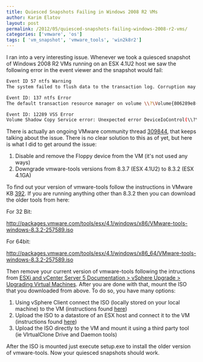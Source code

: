 ```yaml
---
title: Quiesced Snapshots Failing in Windows 2008 R2 VMs
author: Karim Elatov
layout: post
permalink: /2012/05/quiesced-snapshots-failing-windows-2008-r2-vms/
categories: ['vmware', 'os']
tags: [ 'vm_snapshot', 'vmware_tools', 'win2k8r2']
---
```


I ran into a very interesting issue. Whenever we took a quiesced snapshot of Windows 2008 R2 VMs running on an ESX 4.1U2 host we saw the following error in the event viewer and the snapshot would fail:

```bash
Event ID 57 ntfs Warning
The system failed to flush data to the transaction log. Corruption may occur.

Event ID: 137 ntfs Error
The default transaction resource manager on volume \\?\Volume{806289e8-6088-11e0-a168-005056ae003d} encountered a non-retryable error and could not start. The data contains the error code.

Event ID: 12289 VSS Error
Volume Shadow Copy Service error: Unexpected error DeviceIoControl(\\?\fdc#generic_floppy_drive#6&2bc13940&0&0#{53f5630d-b6bf-11d0-94f2-00a0c91efb8b} - 00000000000004A0,0x00560000,0000000000000000,0,0000000000353B50,4096,[0]). hr = 0x80070001, Incorrect function.
```

There is actually an ongoing VMware community thread [309844](http://communities.vmware.com/thread/309844), that keeps talking about the issue. There is no clear solution to this as of yet, but here is what I did to get around the issue:

1. Disable and remove the Floppy device from the VM (it's not used any ways)
2. Downgrade vmware-tools versions from 8.3.7 (ESX 4.1U2) to 8.3.2 (ESX 4.1GA)

To find out your version of vmware-tools follow the instructions in VMware KB [392](http://kb.vmware.com/kb/392). If you are running anything other than 8.3.2 then you can download the older tools from here:

For 32 Bit:

http://packages.vmware.com/tools/esx/4.1/windows/x86/VMware-tools-windows-8.3.2-257589.iso

For 64bit:

http://packages.vmware.com/tools/esx/4.1/windows/x86_64/VMware-tools-windows-8.3.2-257589.iso

Then remove your current version of vmware-tools following the intructions from [ESXi and vCenter Server 5 Documentation > vSphere Upgrade > Upgrading Virtual Machines](http://pubs.vmware.com/vsphere-50/index.jsp?topic=%2Fcom.vmware.vsphere.upgrade.doc_50%2FGUID-6F7BE33A-3B8A-4C57-9C35-656CE05BE22D.html). After you are done with that, mount the ISO that you downloaded from above. To do so, you have many options:

1. Using vSphere Client connect the ISO (locally stored on your local machine) to the VM (instructions found [here](https://docs.vmware.com/en/VMware-vSphere/6.5/com.vmware.vsphere.vm_admin.doc/GUID-492D6904-7471-4D66-9555-9466CCCA6931.html#GUID-492D6904-7471-4D66-9555-9466CCCA6931))
2. Upload the ISO to a datastore of an ESX host and connect it to the VM (instructions found [here](https://docs.vmware.com/en/VMware-vSphere/6.5/com.vmware.vsphere.vm_admin.doc/GUID-73D0598A-2F3E-4BBE-88C2-A4EEE6097784.html))
3. Upload the ISO directly to the VM and mount it using a third party tool (ie VIrtualClone Drive and Daemon tools)

After the ISO is mounted just execute setup.exe to install the older version of vmware-tools. Now your quiesced snapshots should work.

